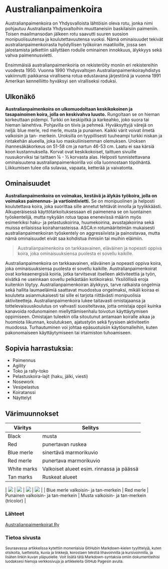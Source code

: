 # Australianpaimenkoira

Australianpaimenkoira on Yhdysvalloista lähtöisin oleva rotu, jonka nimi pohjautuu Australiasta Yhdysvaltoihin muuttaneisiin baskilaisiin paimeniin. Toisen maailmansodan jälkeen rotu saavutti suuren suosion monipuolisuutensa ja koulutettavuutensa vuoksi. Nämä ominaisuudet tekivät australianpaimenkoirasta hyödyllisen työkoiran maatiloille, jossa sen jalostamista jatkettiin säilyttäen rodulle ominainen innokkuus, älykkyys sekä vahva paimennusvietti.

Ensimmäisiä australianpaimenkoiria on rekisteröity moniin eri rekistereihin vuodesta 1950. Vuonna 1990 Yhdysvaltojen Australianpaimenkoirayhdistys vakiinnutti paikkansa virallisena rotua edustavana järjestönä ja vuonna 1991 Amerikan kennelliitto hyväksyi sen viralliseksi roduksi.

## Ulkonäkö

**Australianpaimenkoira on ulkomuodoltaan keskikokoinen ja tasapainoinen koira, jolla on keskivahva luusto.** Rungoltaan se on hieman korkeuttaan pidempi. Turkki on keskipitkä ja karkeahko, joko suora tai hieman lainehtiva. Pohjavilla on tiivis ja pehmeä. Hyväksyttyjä värejä on neljä: blue merle, red merle, musta ja punainen. Kaikki värit voivat ilmetä valkoisin ja tan- merkein. Uroksilla on tyypillisesti tuuheampi turkki niskan ja rintakehän alueella, joka luo maskuliinisemman olemuksen. Uroksen ihannesäkäkorkeus on 51-58 cm ja nartun 46-53 cm. Laatu ei saa kärsiä koon kustannuksella. Korvat ovat keskikokoiset, taittuen sivuille ruusukorviksi tai taittaen ¼ - ½ korvasta alas. Helposti tunnistettavana ominaisuutena australianpaimenkoirilla voi olla luonnostaan töpöhäntä. Liikkumisen tulee olla sulavaa, vapaata, ketterää ja vaivatonta.

## Ominaisuudet

**Australianpaimenkoira on voimakas, kestävä ja älykäs työkoira, jolla on voimakas paimennus- ja vartiointivietti.** Se on monipuolinen ja helposti koulutettava koira, joka suorittaa sille annetut tehtävät innolla ja tyylikkäästi. Alkuperäisessä käyttötarkoituksessaan eli paimenena se on luontainen työskentelijä, mutta nykyään rotua  tapaa enenevissä määrin myös esimerkiksi haku- ja pelastuskoirina, huumekoirina, avustajakoirina sekä muissa erilaisissa koiraharrasteissa. ASCA:n rotumääritelmän mukaisesti australianpaimenkoiran työskentely on aggressiivista ja painostavaa, mutta nämä ominaisuudet eivät saa kohdistua ihmisiin tai muihin eläimiin.

> Australianpaimenkoira on tarkkaavainen, eläväinen ja nopeasti oppiva koira, joka ominaisuuksiensa puolesta ei sovellu kaikille.

Australianpaimenkoira on tarkkaavainen, eläväinen ja nopeasti oppiva koira, joka ominaisuuksiensa puolesta ei sovellu kaikille. Australianpaimenkoirat ovat korkeaenergisiä koiria, jotka tarvitsevat itselleen aktiviteettia ja työn, eivätkä ne useinkaan sovellu pelkästään kotikoiraksi. Yksilöllisiä eroja kuitenkin löytyy. Australianpaimenkoiran älykkyys, tarve ratkaista ongelmia sekä hallita laumaeläimiä saattavat muodostua ongelmaksi, mikäli koiraa ei kouluteta asianmukaisesti tai sille ei tarjota riittävästi monipuolisia aktiviteetteja. Australianpaimenkoira lukee taitavasti omistajaansa ja tottelevaisuuskoulutus on vahvasti suositeltavaa, jotta omistaja oppii kuinka kanavoida rodunomainen miellyttämisenhalu toivotun käyttäytymisen oppimiseen. Omistajan tuleekin olla sitoutunut antamaan koiralle aikaa ja huomiota liikunnan, koulutuksen, ajatustyön sekä fyysisen aktiviteetin muodossa. Turhautuminen voi johtaa epäsuotuisiin käytösmalleihin, kuten pakonomaiseen käyttäytymiseen tai irtaimiston tuhoamiseen.


## Sopivia harrastuksia:

- Paimennus
- Agility
- Toko ja rally-toko
- Pelastuskoira-lajit (haku, jälki, viesti)
- Nosework
- Vesipelastus
- Koiratanssi
- Näyttelyt

## Värimuunnokset 

| Väritys   | Selitys  |
| ------- | ---- |
| Black | musta |
| Red | punertavan ruskea |
| Blue merle | sinertävä marmorikuvio |
| Red merle | punertava marmorikuvio |
| White marks | Valkoiset alueet esim. rinnassa ja päässä |
| Tan marks | Ruskeat alueet |

| <picture><img src="https://www.sidewalkdog.com/wp-content/uploads/2023/06/maud-slaats-F6fM4Yay0mY-unsplash-scaled.jpg"></picture> | <picture><img src="https://i.pinimg.com/originals/64/ed/5c/64ed5c490580d9dbf027dc6645b0318d.jpg"></picture> | <picture><img src="hhttps://australianshepherds.org/wp-content/uploads/2021/04/red-tri.png"></picture> | <picture><img src="https://i.pinimg.com/736x/55/bd/92/55bd92c34cc58fbd90dc04cde7366f1c.jpg"></picture> |
| Blue merle valkoisin- ja tan-merkein | Red merle | Punainen valkoisin- ja tan-merkein | Musta valkoisin- ja tan-merkein (tricolor) |

### Lähteet

[Australianpaimenkoirat Ry](https://www.australianpaimenkoirat.fi/)


### Tietoa sivusta

<sub> Seuraavassa artikkelissa kytettiin monenlaisia GitHubin Markdown-kielen tyylittelyjä, kuten otsikoita, luetteloita, kuvia ja linkkejä, korostaen tekstiä lihavoinnilla ja kursivoinnilla, ja lisäten linkin kuvan yläpuolelle. Voit lisätä tätä Markdown-syntaksia omiin dokumentteihisi luodaksesi hienoja verkkosivuja ja artikkeleita GitHub Pagesin avulla.</sub> 


